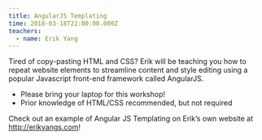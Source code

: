 ```yaml
---
title: AngularJS Templating
time: 2018-03-18T22:00:00.000Z
teachers:
  - name: Erik Yang
---
```

Tired of copy-pasting HTML and CSS? Erik will be teaching you how to repeat website elements to streamline content and style editing using a popular Javascript front-end framework called AngularJS.

* Please bring your laptop for this workshop!
* Prior knowledge of HTML/CSS recommended, but not required

Check out an example of Angular JS Templating on Erik’s own website at <http://erikyangs.com>!
